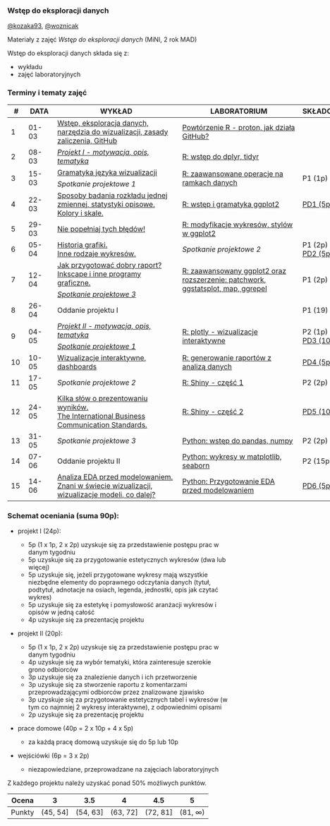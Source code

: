 ### Wstęp do eksploracji danych

[@kozaka93](https://github.com/kozaka93), [@woznicak](https://github.com/woznicak)

Materiały z zajęć *Wstęp do eksploracji danych* (MiNI, 2 rok MAD)

Wstęp do eksploracji danych składa się z:

-   wykładu
-   zajęć laboratoryjnych

### Terminy i tematy zajęć 
<table style="undefined;table-layout: fixed; width: 772px">
<colgroup>
<col style="width: 39.88333px">
<col style="width: 65.88333px">
<col style="width: 291.88333px">
<col style="width: 279.88333px">
<col style="width: 94.88333px">
</colgroup>
<thead>
  <tr>
    <th>#</th>
    <th>DATA</th>
    <th>WYKŁAD</th>
    <th>LABORATORIUM</th>
    <th>SKŁADOWA</th>
  </tr>
</thead>
<tbody>
  <tr>
    <td rowspan="2">1</td>
    <td rowspan="2">01-03</td>
    <td rowspan="2"><a href="https://github.com/MI2-Education/2022L-ExploratoryDataAnalysis/blob/main/Wyk%C5%82ad/W1-wstep.pdf" target="_blank" rel="noopener noreferrer"> Wstęp, eksploracja danych, narzędzia do wizualizacji, zasady zaliczenia, GitHub</a></td>
    <td rowspan="2"><a href="https://github.com/MI2-Education/2022L-ExploratoryDataAnalysis/blob/main/Laboratoria/Lab1"  target="_blank" rel="noopener noreferrer"> Powtórzenie R - proton, jak działa GitHub?</a></td>
    <td rowspan="2"></td>
  </tr>
  <tr>
  </tr>
  <tr>
    <td rowspan="2">2</td>
    <td rowspan="2">08-03</td>
    <td rowspan="2"><i><a href="https://github.com/MI2-Education/2022L-ExploratoryDataAnalysis/blob/main/Projekt/Projekt1/README.md" target="_blank" rel="noopener noreferrer">Projekt I - motywacja, opis, tematyka</a></i></td>
    <td rowspan="2"><a href="https://github.com/MI2-Education/2022L-ExploratoryDataAnalysis/blob/main/Laboratoria/Lab2"  target="_blank" rel="noopener noreferrer"> R: wstęp do dplyr, tidyr </a></td>
    <td rowspan="2"></td>
  </tr>
  <tr>
  </tr>
  <tr>
    <td rowspan="2">3</td>
    <td rowspan="2">15-03</td>
    <td><a href="https://github.com/MI2-Education/2022L-ExploratoryDataAnalysis/blob/main/Wyk%C5%82ad/W3-gramatyka.pdf" target="_blank" rel="noopener noreferrer">Gramatyka języka wizualizacji </a></td>
    <td rowspan="2"><a href="https://github.com/MI2-Education/2022L-ExploratoryDataAnalysis/tree/main/Laboratoria/Lab3" target="_blank" rel="noopener noreferrer">R: zaawansowane operacje na ramkach danych</a></td>
    <td rowspan="2">P1 (1p)</td>
  </tr>
  <tr>
	  <td><i>Spotkanie projektowe 1</i></td>
  </tr>
  <tr>
    <td rowspan="2">4</td>
    <td rowspan="2">22-03</td>
    <td rowspan="2"><a href="https://github.com/MI2-Education/2022L-ExploratoryDataAnalysis/blob/main/Wyk%C5%82ad/W4-badanie-rozkladu-kolory-skale.pdf" target="_blank" rel="noopener noreferrer">Sposoby badania rozkładu jednej zmiennej, statystyki opisowe. Kolory i skale.</a></td>
    <td rowspan="2"><a href="https://github.com/MI2-Education/2022L-ExploratoryDataAnalysis/tree/main/Laboratoria/Lab4" target="_blank" rel="noopener noreferrer"> R: wstęp i gramatyka ggplot2</a></td>
    <td rowspan="2"><a href="https://github.com/MI2-Education/2022L-ExploratoryDataAnalysis/issues/38" target="_blank" rel="noopener noreferrer">PD1 (5p) </a></td>
  </tr>
  <tr>
  </tr>
  <tr>
    <td rowspan="2">5</td>
    <td rowspan="2">29-03</td>
    <td rowspan="2"><a href="https://github.com/MI2-Education/2022L-ExploratoryDataAnalysis/blob/main/Wyk%C5%82ad/W5-bledy.pdf" target="_blank" rel="noopener noreferrer"> Nie popełniaj tych błędów!</a></td>
    <td rowspan="2"><a href="https://github.com/MI2-Education/2022L-ExploratoryDataAnalysis/tree/main/Laboratoria/Lab5" target="_blank" rel="noopener noreferrer">R: modyfikacje wykresów, stylów w ggplot2</a></td>
    <td rowspan="2"></td>
  </tr>
  <tr>
  </tr>
  <tr>
    <td rowspan="2">6</td>
    <td rowspan="2">05-04</td>
    <td rowspan="2"><a href="https://github.com/MI2-Education/2022L-ExploratoryDataAnalysis/blob/main/Wyk%C5%82ad/W6-historia-inne-wykresy.pdf" target="_blank" rel="noopener noreferrer">Historia grafiki.<br>Inne rodzaje wykresów. </a></td>
	  <td rowspan="2"><i>Spotkanie projektowe 2</i></td>
    <td rowspan="2">P1 (2p)<br><a href="https://github.com/MI2-Education/2022L-ExploratoryDataAnalysis/issues/68" target="_blank" rel="noopener noreferrer"> PD2 (5p)</a></td>
  </tr>
  <tr>
  </tr>
  <tr>
    <td rowspan="2">7</td>
    <td rowspan="2">12-04</td>
    <td><a href="https://github.com/MI2-Education/2022L-ExploratoryDataAnalysis/blob/main/Wyk%C5%82ad/W7-raport.pdf" target="_blank" rel="noopener noreferrer"> Jak przygotować dobry raport? Inkscape i inne programy graficzne.</a></td> 
    <td rowspan="2"><a href="https://github.com/MI2-Education/2022L-ExploratoryDataAnalysis/tree/main/Laboratoria/Lab7" target="_blank" rel="noopener noreferrer">R: zaawansowany ggplot2 oraz rozszerzenie: patchwork, ggstatsplot, map, ggrepel</a></td>
    <td rowspan="2">P1 (2p)</td>
  </tr>
  <tr>
    <td><a href="https://github.com/MI2-Education/2022L-ExploratoryDataAnalysis/blob/main/Projekt/Projekt1/Spotkanie projektowe 3.pdf" target="_blank" rel="noopener noreferrer"><i> Spotkanie projektowe 3</i></a></td>
  </tr>
  <tr>
    <td rowspan="2">8</td>
    <td rowspan="2">26-04</td>
    <td colspan="2" rowspan="2">Oddanie projektu I</td>
    <td rowspan="2">P1 (19)</td>
  </tr>
  <tr>
  </tr>
  <tr>
    <td rowspan="2">9</td>
    <td rowspan="2">04-05</td>
	  <td><i><a href="https://github.com/MI2-Education/2022L-ExploratoryDataAnalysis/tree/main/Projekt/Projekt2" target="_blank" rel="noopener noreferrer">Projekt II - motywacja, opis, tematyka</a></i></td>
    <td rowspan="2"><a href="https://github.com/MI2-Education/2022L-ExploratoryDataAnalysis/tree/main/Laboratoria/Lab9" target="_blank" rel="noopener noreferrer">R: plotly - wizualizacje interaktywne</a></td>
    <td rowspan="2">P2 (1p)<br><a href="https://github.com/MI2-Education/2022L-ExploratoryDataAnalysis/issues/94" target="_blank" rel="noopener noreferrer">PD3 (10p)</a></td>
  </tr>
  <tr>
	  <td><i><a href="https://github.com/MI2-Education/2022L-ExploratoryDataAnalysis/blob/main/Projekt/Projekt2/Spotkanie%20projektowe%201.pdf" target="_blank" rel="noopener noreferrer">Spotkanie projektowe 1</a></i></td>
  </tr>
  <tr>
    <td rowspan="2">10</td>
    <td rowspan="2">10-05</td>
    <td rowspan="2"><a href="https://github.com/MI2-Education/2022L-ExploratoryDataAnalysis/blob/main/Wyk%C5%82ad/W10-dashboards.pdf"  target="_blank" rel="noopener noreferrer">Wizualizacje interaktywne, dashboards</a></td>
    <td rowspan="2"><a href="https://github.com/MI2-Education/2022L-ExploratoryDataAnalysis/blob/main/Laboratoria/Lab10"  target="_blank" rel="noopener noreferrer">R: generowanie raportów z analizą danych </a></td>
    <td rowspan="2"><a href="https://github.com/MI2-Education/2022L-ExploratoryDataAnalysis/issues/134" target="_blank" rel="noopener noreferrer"> PD4 (5p) </a></td>
  </tr>
  <tr>
  </tr>
  <tr>
    <td rowspan="2">11</td>
    <td rowspan="2">17-05</td>
	  <td rowspan="2"><i>Spotkanie projektowe 2</i></td>
    <td rowspan="2"><a href="https://github.com/MI2-Education/2022L-ExploratoryDataAnalysis/tree/main/Laboratoria/Lab11" target="_blank" rel="noopener noreferrer">R: Shiny - część 1</a></td>
    <td rowspan="2">P2 (2p)</td>
  </tr>
  <tr>
  </tr>
  <tr>
    <td rowspan="2">12</td>
    <td rowspan="2">24-05</td>
    <td rowspan="2"><a href="https://github.com/MI2-Education/2022L-ExploratoryDataAnalysis/blob/main/Wyk%C5%82ad/W12-IBCS-prezentacje.pdf" target="_blank" rel="noopener noreferrer"> Kilka słów o prezentowaniu wyników.<br>The International Business Communication Standards.</a></td>
    <td rowspan="2"><a href="https://github.com/MI2-Education/2022L-ExploratoryDataAnalysis/tree/main/Laboratoria/Lab12" target="_blank" rel="noopener noreferrer">R: Shiny - część 2</a></td>
    <td rowspan="2"><a href="https://github.com/MI2-Education/2022L-ExploratoryDataAnalysis/issues/167" target="_blank" rel="noopener noreferrer"> PD5 (10p)</a></td>
  </tr>
  <tr>
  </tr>
  <tr>
    <td rowspan="2">13</td>
    <td rowspan="2">31-05</td>
	  <td rowspan="2"><i>Spotkanie projektowe 3</i></td>
    <td rowspan="2"><a href="https://github.com/MI2-Education/2022L-ExploratoryDataAnalysis/tree/main/Laboratoria/Lab13" target="_blank" rel="noopener noreferrer">Python: wstęp do pandas, numpy</a></td>
    <td rowspan="2">P2 (2p)</td>
  </tr>
  <tr>
  </tr>
  <tr>
    <td rowspan="2">14</td>
    <td rowspan="2">07-06</td>
    <td>Oddanie projektu II </td>
    <td rowspan="2"><a href="https://github.com/MI2-Education/2022L-ExploratoryDataAnalysis/tree/main/Laboratoria/Lab14" target="_blank" rel="noopener noreferrer">Python: wykresy w matplotlib, seaborn</a></td>
    <td rowspan="2">P2 (15p)</td>
  </tr>
 <tr>
  </tr>
   <tr>
    <td rowspan="2">15</td>
    <td rowspan="2">14-06</td>
    <td rowspan="2"><a href="https://github.com/MI2-Education/2022L-ExploratoryDataAnalysis/blob/main/Wyk%C5%82ad/W15-EDA-vis-models.pdf"  target="_blank" rel="noopener noreferrer">Analiza EDA przed modelowaniem. <br> Znani w świecie wizualizacji, wizualizacje modeli, co dalej?</a></td>
    <td rowspan="2"><a href="https://github.com/MI2-Education/2022L-ExploratoryDataAnalysis/tree/main/Laboratoria/Lab15" target="_blank" rel="noopener noreferrer"> Python: Przygotowanie EDA przed modelowaniem</a></td>
    <td rowspan="2"><a href="https://github.com/MI2-Education/2022L-ExploratoryDataAnalysis/issues/194" target="_blank" rel="noopener noreferrer">PD6 (5p)</a></td>
  </tr>
  <tr>
  </tr>
</tbody>
</table>

### Schemat oceniania (suma 90p):

-  projekt I (24p):
	-	5p (1 x 1p, 2 x 2p) uzyskuje się za przedstawienie postępu prac w danym tygodniu
	-	5p uzyskuje się za przygotowanie estetycznych wykresów (dwa lub więcej)
	-	5p uzyskuje się, jeżeli przygotowane wykresy mają wszystkie niezbędne elementy do poprawnego odczytania danych (tytuł, podtytuł, adnotacje na osiach, legenda, jednostki, opis jak czytać wykres)
	-	5p uzyskuje się za estetykę i pomysłowość aranżacji wykresów i opisów w jedną całość
	-	4p uzyskuje się za prezentację projektu

-  projekt II (20p):
	- 	5p (1 x 1p, 2 x 2p) uzyskuje się za przedstawienie postępu prac w danym tygodniu
	- 	4p uzyskuje się za wybór tematyki, która zainteresuje szerokie grono odbiorców
	- 	3p uzyskuje się za znalezienie danych i ich przetworzenie
	- 	3p uzyskuje się za stworzenie raportu z komentarzami przeprowadzającymi odbiorców przez znalizowane zjawisko
	- 	3p uzyskuje się za przygotowanie estetycznych tabel i wykresów (w tym co najmniej 2 wykresy interaktywne), z odpowiednimi opisami
	- 	2p uzyskuje się za prezentację projektu


-  prace domowe (40p = 2 x 10p + 4 x 5p)
	- za każdą pracę domową uzyskuje się do 5p lub 10p

- wejściówki (6p = 3 x 2p)
	- niezapowiedziane, przeprowadzane na zajęciach laboratoryjnych 
    
    
Z każdego projektu należy uzyskać ponad 50% możliwych punktów.

| Ocena |  3 | 3.5 | 4 | 4.5 | 5 |
|:---:|:---:|:---:|:---:|:---:|:---:|
| Punkty   | (45, 54] | (54, 63] | (63, 72] | (72, 81] | (81, ∞) |
